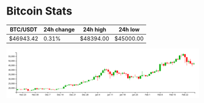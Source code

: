 # Bitcoin Stats

BTC/USDT|24h change|24h high|24h low|
|---|---|---|---|
|$46943.42|0.31%|$48394.00|$45000.00|

<img src="./chart.svg">
